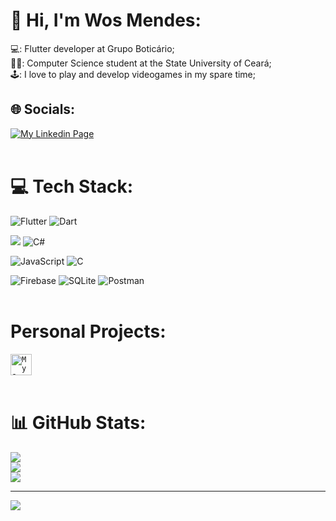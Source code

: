 <!---
WosMendes/WosMendes is a ✨ special ✨ repository because its `README.md` (this file) appears on your GitHub profile.
You can click the Preview link to take a look at your changes.
--->

# 👋 Hi, I'm Wos Mendes:
💻: Flutter developer at Grupo Boticário;<br>👨‍🎓: Computer Science student at the State University of Ceará;<br>🕹️: I love to play and develop videogames in my spare time;
## 🌐 Socials:
<a href=https://www.linkedin.com/in/wosley-mendes-405159a2><img alt='My Linkedin Page' src="https://img.shields.io/badge/LinkedIn-0077B5?style=for-the-badge&logo=linkedin&logoColor=white" /></a> <br> <br>


# 💻 Tech Stack:
![Flutter](https://img.shields.io/badge/Flutter-%2302569B.svg?style=for-the-badge&logo=Flutter&logoColor=white) ![Dart](https://img.shields.io/badge/dart-%230175C2.svg?style=for-the-badge&logo=dart&logoColor=white)

<img src="https://img.shields.io/badge/Unity-100000?style=for-the-badge&logo=unity&logoColor=white"/> ![C#](https://img.shields.io/badge/c%23-%23239120.svg?style=for-the-badge&logo=c-sharp&logoColor=white) 


![JavaScript](https://img.shields.io/badge/javascript-%23323330.svg?style=for-the-badge&logo=javascript&logoColor=%23F7DF1E)  ![C](https://img.shields.io/badge/c-%2300599C.svg?style=for-the-badge&logo=c&logoColor=white) 

![Firebase](https://img.shields.io/badge/firebase-%23039BE5.svg?style=for-the-badge&logo=firebase) ![SQLite](https://img.shields.io/badge/sqlite-%2307405e.svg?style=for-the-badge&logo=sqlite&logoColor=white) ![Postman](https://img.shields.io/badge/Postman-FF6C37?style=for-the-badge&logo=postman&logoColor=white) <br> <br>


# Personal Projects: 
<a href='https://play.google.com/store/apps/details?id=com.Sonante.FTK&hl=pt_BR'> <code><img alt='My Game Find The Key' src="https://play-lh.googleusercontent.com/nsAa8P3lrgDfnjVNbA4jpmOCNLcTPx_KnDskptgwdc0155gzSROGe5lEGbEW0yXP-GU=s360" width="34"/></code></a> <br> <br>


# 📊 GitHub Stats:
![](https://github-readme-stats.vercel.app/api?username=WosMendes&theme=darcula&hide_border=false&include_all_commits=false&count_private=false)<br/>
![](https://github-readme-streak-stats.herokuapp.com/?user=WosMendes&theme=darcula&hide_border=false)<br/>
![](https://github-readme-stats.vercel.app/api/top-langs/?username=WosMendes&theme=darcula&hide_border=false&include_all_commits=false&count_private=false&layout=compact)

---
[![](https://visitcount.itsvg.in/api?id=WosMendes&icon=0&color=4)](https://visitcount.itsvg.in)

<!-- Proudly created with GPRM ( https://gprm.itsvg.in ) -->
